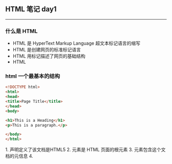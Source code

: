 ## HTML 笔记 day1
---
### 什么是 HTML
- HTML 是 HyperText Markup Language 超文本标记语言的缩写
- HTML 是创建网页的标准标记语言
- HTML 用标记描述了网页的基础结构
- HTML 
### html 一个最基本的结构
```html
<!DOCTYPE html>
<html>
<head>
<title>Page Title</title>
</head>
<body>

<h1>This is a Heading</h1>
<p>This is a paragraph.</p>

</body>
</html>

```
1.<!DOCTYPE html> 声明定义了该文档是HTML5
2.<html> 元素是 HTML 页面的根元素
3.<head> 元素包含这个文档的元信息 
4.<title> 元素 为文档指定一个标题specifies a title for the document
5.<body> 元素 包含了该文档的可见内容 
6.<h1> 元素 定义一个大的标题
7.<p> 元素 定义一个段落